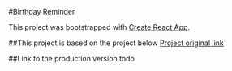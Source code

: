 #Birthday Reminder

This project was bootstrapped with [Create React App](https://github.com/facebook/create-react-app).

##This project is based on the project below
[Project original link](https://react-projects-1-birthday-reminder.netlify.app/)

##Link to the production version
todo
